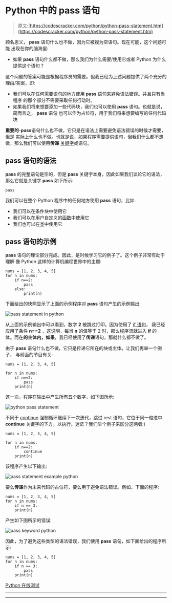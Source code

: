 # Python 中的 pass 语句

> 原文:[https://codescracker.com/python/python-pass-statement.htm](https://codescracker.com/python/python-pass-statement.htm)

顾名思义， **pass** 语句什么也不做，因为它被视为空语句。现在可能，这个问题可能 出现在你的脑海里:

*   如果 **pass** 语句什么都不做，那么我们为什么需要/使用它或者 Python 为什么提供这个语句？

这个问题的答案可能是根据程序员的需要。但我已经为上述问题提供了两个充分的理由/答案，即:

*   我们可以在任何需要语句的地方使用 **pass** 语句来避免语法错误。并且只有当程序 的那个部分不需要采取任何行动时。
*   如果我们将来想要添加一些代码块，我们也可以使用 **pass** 语句。也就是说，简而言之， **pass** 语句 也可以作为占位符，用于我们将来想要编写的任何代码块

**重要的**-**pass**语句什么也不做，它只是在语法上需要避免语法错误的时候才需要，但是 实际上什么也不做。也就是说，如果程序需要提供语句，但我们什么都不想做，那么我们可以使用**传递** [关键字](/python/python-keywords.htm)或语句。

## pass 语句的语法

**pass** 的完整语句是空的，但是 **pass** 关键字本身，因此如果我们谈论它的语法， 那么它就是关键字 **pass** 如下所示:

```
pass
```

我们可以在整个 Python 程序中的任何地方使用 **pass** 语句，比如:

*   我们可以在条件块中使用它
*   我们可以在用户自定义的[函数](/python/python-functions.htm)中使用它
*   我们也可以在[类](/python/python-classes-objects.htm)中使用它

## pass 语句的示例

**pass** 语句的理论部分完成。因此，是时候学习它的例子了。这个例子非常有助于理解 像 Python 这样的计算机编程世界中的主题:

```
nums = [1, 2, 3, 4, 5]
for n in nums:
    if n==2:
        pass
    else:
        print(n)
```

下面给出的快照显示了上面的示例程序对 **pass** 语句产生的示例输出:

![pass statement in python](../Images/6c335bf3b4d2b7ed24d28910abc4f2a8.png)

从上面的示例输出中可以看到，数字 **2** 被跳过打印。因为使用了 [if 语句](/python/python-if-else-elif-statements.htm)， 我已经应用了条件 **n==2** ，这说明，每当 **n** 的值等于 2 时，那么程序流就进入 **if** 的 体。而在**的主体内，如果**，我已经使用了**传递**语句，那就什么都不做了。

由于 **pass** 语句什么也不做，它只是传递它所在的块或主体。让我们再举一个例子， 与前面的节目有关:

```
nums = [1, 2, 3, 4, 5]

for n in nums:
    if n==2:
        pass
    print(n)
```

这一次，程序在输出中产生所有五个数字，如下图所示:

![python pass statement](../Images/8ecbff5de4f9d9f0d20d79f41640cb90.png)

不同于 [continue](/python/python-continue-statement.htm) 强制循环继续下一次迭代，跳过 rest 语句，它位于同一缩进中 **continue** 关键字的下方，以执行。迷茫？我们举个例子来区分这两者:)

```
nums = [1, 2, 3, 4, 5]

for n in nums:
    if n==2:
        continue
    print(n)
```

该程序产生以下输出:

![pass statement example python](../Images/ec09acee4cb3fa3b68888260dbaeb34f.png)

要么**传递**作为未来代码的占位符，要么用于避免语法错误。例如，下面的程序:

```
nums = [1, 2, 3, 4, 5]
for n in nums:
    if n == 3:
    print(n)
```

产生如下图所示的错误:

![pass keyword python](../Images/1ab6bdcc6a711dfaec30293239f27d23.png)

因此，为了避免这些类型的语法错误，我们使用 **pass** 语句，如下面给出的程序所示:

```
nums = [1, 2, 3, 4, 5]
for n in nums:
    if n == 3:
        pass
    print(n)
```

[Python 在线测试](/exam/showtest.php?subid=10)

* * *

* * *